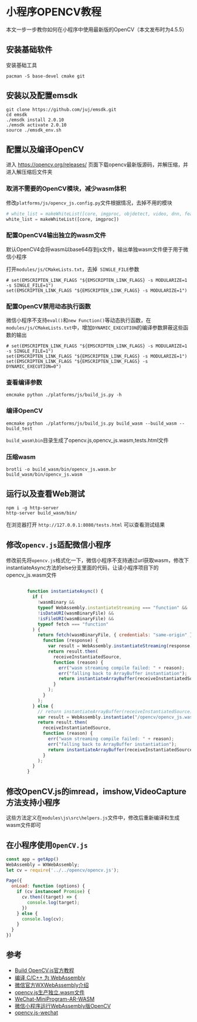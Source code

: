 小程序OPENCV教程
======================

本文一步一步教你如何在小程序中使用最新版的OpenCV（本文发布时为4.5.5）

## 安装基础软件

安装基础工具

```shell
pacman -S base-devel cmake git
```

## 安装以及配置emsdk


```shell
git clone https://github.com/juj/emsdk.git
cd emsdk
./emsdk install 2.0.10
./emsdk activate 2.0.10
source ./emsdk_env.sh
```

## 配置以及编译OpenCV

进入 https://opencv.org/releases/ 页面下载opencv最新版源码，并解压缩，并进入解压缩后文件夹

### 取消不需要的OpenCV模块，减少wasm体积

修改`platforms/js/opencv_js.config.py`文件根据情况，去掉不用的模块

```python
# white_list = makeWhiteList([core, imgproc, objdetect, video, dnn, features2d, photo, aruco, calib3d])
white_list = makeWhiteList([core, imgproc])
```

### 配置OpenCV4输出独立的wasm文件

默认OpenCV4会将wasm以base64存到js文件，输出单独wasm文件便于用于微信小程序

打开`modules/js/CMakeLists.txt`，去掉` SINGLE_FILE`参数

```
# set(EMSCRIPTEN_LINK_FLAGS "${EMSCRIPTEN_LINK_FLAGS} -s MODULARIZE=1 -s SINGLE_FILE=1")
set(EMSCRIPTEN_LINK_FLAGS "${EMSCRIPTEN_LINK_FLAGS} -s MODULARIZE=1")
```

### 配置OpenCV禁用动态执行函数

微信小程序不支持`eval()`和`new Function()`等动态执行函数，在`modules/js/CMakeLists.txt`中，增加`DYNAMIC_EXECUTION`的编译参数屏蔽这些函数的输出

```
# set(EMSCRIPTEN_LINK_FLAGS "${EMSCRIPTEN_LINK_FLAGS} -s MODULARIZE=1 -s SINGLE_FILE=1")
set(EMSCRIPTEN_LINK_FLAGS "${EMSCRIPTEN_LINK_FLAGS} -s MODULARIZE=1")
set(EMSCRIPTEN_LINK_FLAGS "${EMSCRIPTEN_LINK_FLAGS} -s DYNAMIC_EXECUTION=0")
```

### 查看编译参数

```shell
emcmake python ./platforms/js/build_js.py -h
```

### 编译OpenCV

```shell
emcmake python ./platforms/js/build_js.py build_wasm --build_wasm --build_test
```

`build_wasm\bin`目录生成了opencv.js,opencv_js.wasm,tests.html文件


### 压缩wasm

```shell
brotli -o build_wasm/bin/opencv_js.wasm.br build_wasm/bin/opencv_js.wasm
```

## 运行以及查看Web测试

```shell
npm i -g http-server
http-server build_wasm/bin/
```

在浏览器打开 `http://127.0.0.1:8080/tests.html` 可以查看测试结果

## 修改`opencv.js`适配微信小程序

修改前先将`opencv.js`格式化一下，微信小程序不支持通过url获取wasm，修改下instantiateAsync方法的else分支里面的代码，让读小程序项目下的opencv_js.wasm文件

```js
        
        function instantiateAsync() {
          if (
            !wasmBinary &&
            typeof WebAssembly.instantiateStreaming === "function" &&
            !isDataURI(wasmBinaryFile) &&
            !isFileURI(wasmBinaryFile) &&
            typeof fetch === "function"
          ) {
            return fetch(wasmBinaryFile, { credentials: "same-origin" }).then(
              function (response) {
                var result = WebAssembly.instantiateStreaming(response, info);
                return result.then(
                  receiveInstantiatedSource,
                  function (reason) {
                    err("wasm streaming compile failed: " + reason);
                    err("falling back to ArrayBuffer instantiation");
                    return instantiateArrayBuffer(receiveInstantiatedSource);
                  }
                );
              }
            );
          } else {
            // return instantiateArrayBuffer(receiveInstantiatedSource);
            var result = WebAssembly.instantiate("/opencv/opencv_js.wasm.br", info);
            return result.then(
              receiveInstantiatedSource,
              function (reason) {
                err("wasm streaming compile failed: " + reason);
                err("falling back to ArrayBuffer instantiation");
                return instantiateArrayBuffer(receiveInstantiatedSource);
              }
            );
          }
        }
```

## 修改OpenCV.js的imread，imshow,VideoCapture方法支持小程序

这些方法定义在`modules\js\src\helpers.js`文件中，修改后重新编译和生成wasm文件即可


## 在小程序使用`OpenCV.js`

```javascript
const app = getApp()
WebAssembly = WXWebAssembly;
let cv = require('../../opencv/opencv.js');

Page({
  onLoad: function (options) {
    if (cv instanceof Promise) {
      cv.then((target) => {
        console.log(target);
      })
    } else {
      console.log(cv);
    }
  }
})
```

## 参考
* [Build OpenCV.js官方教程](https://docs.opencv.org/4.5.5/d4/da1/tutorial_js_setup.html)
* [编译 C/C++ 为 WebAssembly](https://developer.mozilla.org/zh-CN/docs/WebAssembly/C_to_wasm)
* [微信官方WXWebAssembly介绍](https://developers.weixin.qq.com/miniprogram/dev/framework/performance/wasm.html "WXWebAssembly")
* [opencv.js生产独立.wasm文件](https://github.com/opencv/opencv/issues/13356 "Could not generate .wasm file when building opencv.js")
* [ WeChat-MiniProgram-AR-WASM](https://github.com/sanyuered/WeChat-MiniProgram-AR-WASM)
* [微信小程序运行WebAssembly版OpenCV](https://zhuanlan.zhihu.com/p/441600357)
* [opencv.js-wechat](https://github.com/leo9960/opencv.js-wechat)
